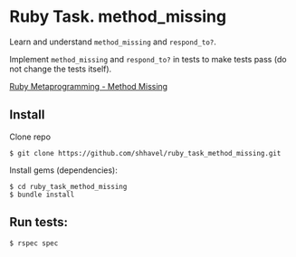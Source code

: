 # Ruby Task. method_missing

Learn and understand `method_missing` and `respond_to?`.

Implement `method_missing` and `respond_to?` in tests to make tests pass (do not change the tests itself).

[Ruby Metaprogramming - Method Missing](https://www.leighhalliday.com/ruby-metaprogramming-method-missing)

## Install

Clone repo

    $ git clone https://github.com/shhavel/ruby_task_method_missing.git

Install gems (dependencies):

    $ cd ruby_task_method_missing
    $ bundle install

## Run tests:

    $ rspec spec
